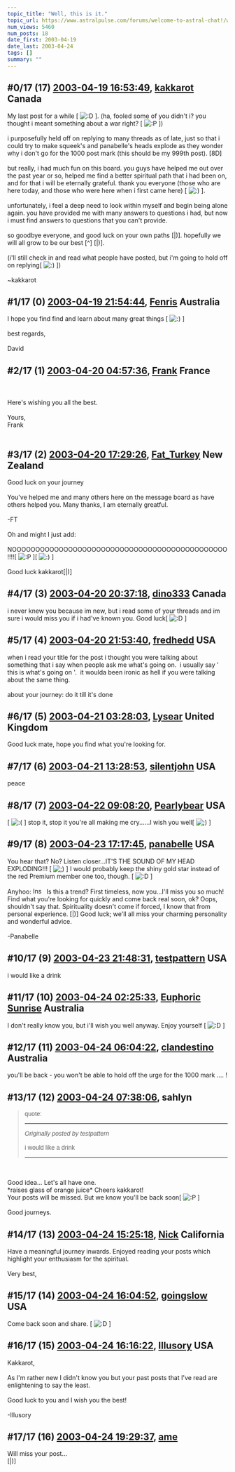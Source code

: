 ```yaml
---
topic_title: "Well, this is it."
topic_url: https://www.astralpulse.com/forums/welcome-to-astral-chat!/well-this-is-it
num_views: 5460
num_posts: 18
date_first: 2003-04-19
date_last: 2003-04-24
tags: []
summary: ""
---
```


## \#0/17 (17) [2003-04-19 16:53:49](https://www.astralpulse.com/forums/index.php?msg=119930), [kakkarot](https://www.astralpulse.com/forums/profile/?u=541) Canada ##
<section>
My last post for a while [
<img alt=":D" class="smiley" src="https://www.astralpulse.com/forums/Smileys/fugue/cheesy.png" title="Cheesy"/>
]. (ha, fooled some of you didn't i? you thought i meant something about a war right? [
<img alt=":P" class="smiley" src="https://www.astralpulse.com/forums/Smileys/fugue/tongue.png" title="Tongue"/>
])
<br>
<br>
i purposefully held off on replying to many threads as of late, just so that i could try to make squeek's and panabelle's heads explode as they wonder why i don't go for the 1000 post mark (this should be my 999th post). [8D]
<br>
<br>
but really, i had much fun on this board. you guys have helped me out over the past year or so, helped me find a better spiritual path that i had been on, and for that i will be eternally grateful. thank you everyone (those who are here today, and those who were here when i first came here) [
<img alt=":)" class="smiley" src="https://www.astralpulse.com/forums/Smileys/fugue/smiley.png" title="Smiley"/>
].
<br>
<br>
unfortunately, i feel a deep need to look within myself and begin being alone again. you have provided me with many answers to questions i had, but now i must find answers to questions that you can't provide.
<br>
<br>
so goodbye everyone, and good luck on your own paths [|)]. hopefully we will all grow to be our best [^] [|)].
<br>
<br>
(i'll still check in and read what people have posted, but i'm going to hold off on replying[
<img alt=":)" class="smiley" src="https://www.astralpulse.com/forums/Smileys/fugue/smiley.png" title="Smiley"/>
])
<br>
<br>
~kakkarot
</section>

## \#1/17 (0) [2003-04-19 21:54:44](https://www.astralpulse.com/forums/index.php?msg=28508), [Fenris](https://www.astralpulse.com/forums/profile/?u=400) Australia ##
<section>
I hope you find find and learn about many great things [
<img alt=":)" class="smiley" src="https://www.astralpulse.com/forums/Smileys/fugue/smiley.png" title="Smiley"/>
]
<br>
<br>
best regards,
<br>
<br>
David
</section>

## \#2/17 (1) [2003-04-20 04:57:36](https://www.astralpulse.com/forums/index.php?msg=28518), [Frank](https://www.astralpulse.com/forums/profile/?u=359) France ##
<section>
<br>
<br>
Here's wishing you all the best.
<br>
<br>
Yours,
<br>
Frank
<br>
<br>
</section>

## \#3/17 (2) [2003-04-20 17:29:26](https://www.astralpulse.com/forums/index.php?msg=28574), [Fat_Turkey](https://www.astralpulse.com/forums/profile/?u=1507) New Zealand ##
<section>
Good luck on your journey
<br>
<br>
You've helped me and many others here on the message board as have others helped you. Many thanks, I am eternally greatful.
<br>
<br>
-FT
<br>
<br>
Oh and might I just add:
<br>
<br>
NOOOOOOOOOOOOOOOOOOOOOOOOOOOOOOOOOOOOOOOOOOOOOO!!!![
<img alt=":P" class="smiley" src="https://www.astralpulse.com/forums/Smileys/fugue/tongue.png" title="Tongue"/>
][
<img alt=":)" class="smiley" src="https://www.astralpulse.com/forums/Smileys/fugue/smiley.png" title="Smiley"/>
]
<br>
<br>
Good luck kakkarot[|)]
</section>

## \#4/17 (3) [2003-04-20 20:37:18](https://www.astralpulse.com/forums/index.php?msg=28595), [dino333](https://www.astralpulse.com/forums/profile/?u=2173) Canada ##
<section>
i never knew you because im new, but i read some of your threads and im sure i would miss you if i had've known you. Good luck[
<img alt=":D" class="smiley" src="https://www.astralpulse.com/forums/Smileys/fugue/cheesy.png" title="Cheesy"/>
]
</section>

## \#5/17 (4) [2003-04-20 21:53:40](https://www.astralpulse.com/forums/index.php?msg=28598), [fredhedd](https://www.astralpulse.com/forums/profile/?u=692) USA ##
<section>
when i read your title for the post i thought you were talking about something that i say when people ask me what's going on.  i usually say ' this is what's going on '.  it woulda been ironic as hell if you were talking about the same thing.
<br>
<br>
about your journey: do it till it's done
</section>

## \#6/17 (5) [2003-04-21 03:28:03](https://www.astralpulse.com/forums/index.php?msg=28606), [Lysear](https://www.astralpulse.com/forums/profile/?u=1214) United Kingdom ##
<section>
Good luck mate, hope you find what you're looking for.
</section>

## \#7/17 (6) [2003-04-21 13:28:53](https://www.astralpulse.com/forums/index.php?msg=28632), [silentjohn](https://www.astralpulse.com/forums/profile/?u=1552) USA ##
<section>
peace
</section>

## \#8/17 (7) [2003-04-22 09:08:20](https://www.astralpulse.com/forums/index.php?msg=28714), [Pearlybear](https://www.astralpulse.com/forums/profile/?u=832) USA ##
<section>
[
<img alt=":(" class="smiley" src="https://www.astralpulse.com/forums/Smileys/fugue/sad.png" title="Sad"/>
] stop it, stop it you're all making me cry......I wish you well[
<img alt=";)" class="smiley" src="https://www.astralpulse.com/forums/Smileys/fugue/wink.png" title="Wink"/>
]
</section>

## \#9/17 (8) [2003-04-23 17:17:45](https://www.astralpulse.com/forums/index.php?msg=28873), [panabelle](https://www.astralpulse.com/forums/profile/?u=1817) USA ##
<section>
You hear that? No? Listen closer...IT'S THE SOUND OF MY HEAD EXPLODING!!! [
<img alt=";)" class="smiley" src="https://www.astralpulse.com/forums/Smileys/fugue/wink.png" title="Wink"/>
] I would probably keep the shiny gold star instead of the red Premium member one too, though. [
<img alt=":D" class="smiley" src="https://www.astralpulse.com/forums/Smileys/fugue/cheesy.png" title="Cheesy"/>
]
<br>
<br>
Anyhoo:
<img alt="Insert" border="0" height="15" icon:="" sigh...="" speech="" src="images/icon_speech_sigh.gif" width="27"/>
Is this a trend? First timeless, now you...I'll miss you so much! Find what you're looking for quickly and come back real soon, ok? Oops, shouldn't say that. Spirituality doesn't come if forced, I know that from personal experience. [|)] Good luck; we'll all miss your charming personality and wonderful advice.
<br>
<br>
-Panabelle
</section>

## \#10/17 (9) [2003-04-23 21:48:31](https://www.astralpulse.com/forums/index.php?msg=28894), [testpattern](https://www.astralpulse.com/forums/profile/?u=2181) USA ##
<section>
i would like a drink
</section>

## \#11/17 (10) [2003-04-24 02:25:33](https://www.astralpulse.com/forums/index.php?msg=28910), [Euphoric Sunrise](https://www.astralpulse.com/forums/profile/?u=1782) Australia ##
<section>
I don't really know you, but i'll wish you well anyway. Enjoy yourself [
<img alt=":D" class="smiley" src="https://www.astralpulse.com/forums/Smileys/fugue/cheesy.png" title="Cheesy"/>
]
</section>

## \#12/17 (11) [2003-04-24 06:04:22](https://www.astralpulse.com/forums/index.php?msg=28915), [clandestino](https://www.astralpulse.com/forums/profile/?u=691) Australia ##
<section>
you'll be back - you won't be able to hold off the urge for the 1000 mark .... !
</section>

## \#13/17 (12) [2003-04-24 07:38:06](https://www.astralpulse.com/forums/index.php?msg=28921), sahlyn  ##
<section>
<blockquote id='"quote"'>
 <font face='"Arial"' id='"quote"' size='"1"'>
  quote:
  <hr height='"1"' id='"quote"' noshade=""/>
  <i>
   Originally posted by testpattern
  </i>
  <br>
  <br>
  i would like a drink
  <br>
  <hr height='"1"' id='"quote"' noshade=""/>
 </font>
</blockquote>
<br>
<br>
Good idea... Let's all have one.
<br>
*raises glass of orange juice* Cheers kakkarot!
<br>
Your posts will be missed. But we know you'll be back soon[
<img alt=":P" class="smiley" src="https://www.astralpulse.com/forums/Smileys/fugue/tongue.png" title="Tongue"/>
]
<br>
<br>
Good journeys.
</section>

## \#14/17 (13) [2003-04-24 15:25:18](https://www.astralpulse.com/forums/index.php?msg=28966), [Nick](https://www.astralpulse.com/forums/profile/?u=2080) California ##
<section>
Have a meaningful journey inwards. Enjoyed reading your posts which highlight your enthusiasm for the spiritual.
<br>
<br>
Very best,
</section>

## \#15/17 (14) [2003-04-24 16:04:52](https://www.astralpulse.com/forums/index.php?msg=28972), [goingslow](https://www.astralpulse.com/forums/profile/?u=1529) USA ##
<section>
Come back soon and share. [
<img alt=":D" class="smiley" src="https://www.astralpulse.com/forums/Smileys/fugue/cheesy.png" title="Cheesy"/>
]
</section>

## \#16/17 (15) [2003-04-24 16:16:22](https://www.astralpulse.com/forums/index.php?msg=28974), [Illusory](https://www.astralpulse.com/forums/profile/?u=2096) USA ##
<section>
Kakkarot,
<br>
<br>
As I'm rather new I didn't know you but your past posts that I've read are enlightening to say the least.
<br>
<br>
Good luck to you and I wish you the best!
<br>
<br>
-Illusory
</section>

## \#17/17 (16) [2003-04-24 19:29:37](https://www.astralpulse.com/forums/index.php?msg=28989), [ame](https://www.astralpulse.com/forums/profile/?u=1671)  ##
<section>
Will miss your post...
<br>
[|)]
</section>